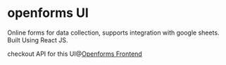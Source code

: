 # openforms UI
Online forms for data collection, supports integration with google sheets. Built Using React JS.  

checkout API for this UI@[Openforms Frontend](https://github.com/RahulPalve/openforms)
